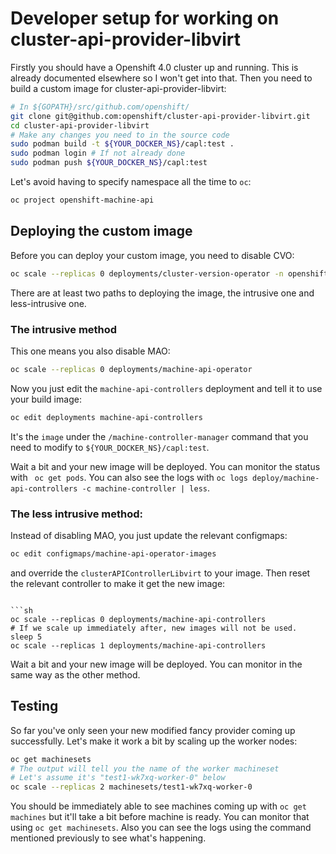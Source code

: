 # Developer setup for working on cluster-api-provider-libvirt

Firstly you should have a Openshift 4.0 cluster up and running. This is already documented elsewhere so I won't get
into that. Then you need to build a custom image for cluster-api-provider-libvirt:

```sh
# In ${GOPATH}/src/github.com/openshift/
git clone git@github.com:openshift/cluster-api-provider-libvirt.git
cd cluster-api-provider-libvirt
# Make any changes you need to in the source code
sudo podman build -t ${YOUR_DOCKER_NS}/capl:test .
sudo podman login # If not already done
sudo podman push ${YOUR_DOCKER_NS}/capl:test
```

Let's avoid having to specify namespace all the time to `oc`:

```sh
oc project openshift-machine-api
```

## Deploying the custom image

Before you can deploy your custom image, you need to disable CVO:

```sh
oc scale --replicas 0 deployments/cluster-version-operator -n openshift-cluster-version
```

There are at least two paths to deploying the image, the intrusive one and less-intrusive one.

### The intrusive method

This one means you also disable MAO:

```sh
oc scale --replicas 0 deployments/machine-api-operator
```

Now you just edit the `machine-api-controllers` deployment and tell it to use your build image:

```sh
oc edit deployments machine-api-controllers
```

It's the `image` under the `/machine-controller-manager` command that you need to modify to
`${YOUR_DOCKER_NS}/capl:test`.

Wait a bit and your new image will be deployed. You can monitor the status with ` oc get pods`. You can also see the
logs with `oc logs deploy/machine-api-controllers -c machine-controller | less`.


### The less intrusive method:

Instead of disabling MAO, you just update the relevant configmaps:

```sh
oc edit configmaps/machine-api-operator-images
```

and override the `clusterAPIControllerLibvirt` to your image. Then reset the relevant controller to make it get the new
image:

```

```sh
oc scale --replicas 0 deployments/machine-api-controllers
# If we scale up immediately after, new images will not be used.
sleep 5
oc scale --replicas 1 deployments/machine-api-controllers
```

Wait a bit and your new image will be deployed. You can monitor in the same way as the other method.

## Testing

So far you've only seen your new modified fancy provider coming up successfully. Let's make it work a bit by scaling up
the worker nodes:

```sh
oc get machinesets
# The output will tell you the name of the worker machineset
# Let's assume it's "test1-wk7xq-worker-0" below
oc scale --replicas 2 machinesets/test1-wk7xq-worker-0
```

You should be immediately able to see machines coming up with `oc get machines` but it'll take a bit before machine is
ready. You can monitor that using `oc get machinesets`. Also you can see the logs using the command mentioned
previously to see what's happening.
